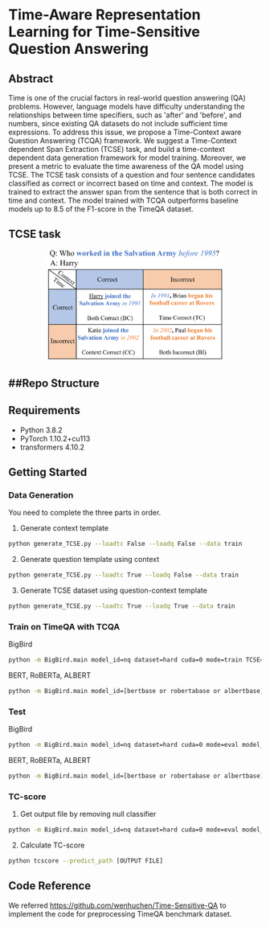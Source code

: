 # Time-Aware Representation Learning for Time-Sensitive Question Answering



## Abstract
Time is one of the crucial factors in real-world question answering (QA) problems. However, language models have difficulty understanding the relationships between time specifiers, such as 'after' and 'before', and numbers, since existing QA datasets do not include sufficient time expressions. To address this issue, we propose a Time-Context aware Question Answering (TCQA) framework. We suggest a Time-Context dependent Span Extraction (TCSE) task, and build a time-context dependent data generation framework for model training. Moreover, we present a metric to evaluate the time awareness of the QA model using TCSE. The TCSE task consists of a question and four sentence candidates classified as correct or incorrect based on time and context. The model is trained to extract the answer span from the sentence that is both correct in time and context. The model trained with TCQA outperforms baseline models up to 8.5 of the F1-score in the TimeQA dataset. 

## TCSE task
<p align="center">
<img src="./images/TCSE.png" width="70%" height="42.35%" title="TCSE"/>
</p>

##Repo Structure
- 

## Requirements
- Python 3.8.2
- PyTorch 1.10.2+cu113
- transformers 4.10.2

## Getting Started
### Data Generation
You need to complete the three parts in order.
1. Generate context template 
```bash
python generate_TCSE.py --loadtc False --loadq False --data train
```
2. Generate question template using context
```bash
python generate_TCSE.py --loadtc True --loadq False --data train
```
3. Generate TCSE dataset using question-context template
```bash
python generate_TCSE.py --loadtc True --loadq True --data train
```

### Train on TimeQA with TCQA
BigBird
```bash
python -m BigBird.main model_id=nq dataset=hard cuda=0 mode=train TCSE=True k=1.0 CRL=True k_crl=0.5
```
BERT, RoBERTa, ALBERT
```bash
python -m BigBird.main model_id=[bertbase or robertabase or albertbase] dataset=hard mode=eval use_bert=True max_sequence_length=512 doc_stride=256 TCSE=True k=1.0 CRL=True k_crl=1.0
```
### Test
BigBird
```bash
python -m BigBird.main model_id=nq dataset=hard cuda=0 mode=eval model_path=[YOUR_MODEL]
```
BERT, RoBERTa, ALBERT
```bash
python -m BigBird.main model_id=[bertbase or robertabase or albertbase] dataset=hard mode=eval use_bert=True max_sequence_length=512 doc_stride=256 model_path=[YOUR_MODEL]
```
### TC-score
1. Get output file by removing null classifier
```bash
python -m BigBird.main model_id=nq dataset=hard cuda=0 mode=eval model_path=[YOUR_MODEL] --TCAS True
```
2. Calculate TC-score
```bash
python tcscore --predict_path [OUTPUT FILE]
```

## Code Reference

We referred https://github.com/wenhuchen/Time-Sensitive-QA to implement the code for preprocessing TimeQA benchmark dataset.